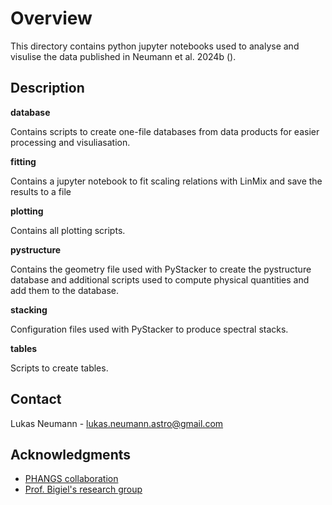 # Overview

This directory contains python jupyter notebooks used to analyse and visulise the data published in Neumann et al. 2024b ().

## Description

**database**

Contains scripts to create one-file databases from data products for easier processing and visuliasation.

**fitting**

Contains a jupyter notebook to fit scaling relations with LinMix and save the results to a file

**plotting**

Contains all plotting scripts.

**pystructure**

Contains the geometry file used with PyStacker to create the pystructure database and additional scripts used to compute physical quantities and add them to the database.

**stacking**

Configuration files used with PyStacker to produce spectral stacks.

**tables**

Scripts to create tables.

## Contact

Lukas Neumann - lukas.neumann.astro@gmail.com


## Acknowledgments

* [PHANGS collaboration]()
* [Prof. Bigiel's research group]()